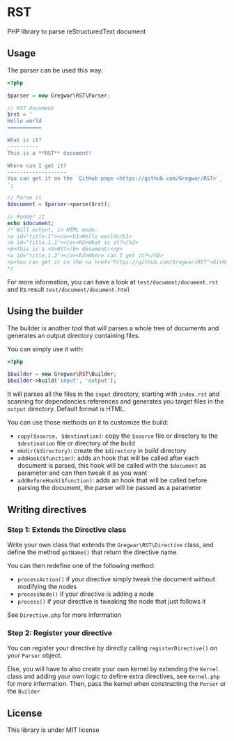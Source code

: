 # RST

PHP library to parse reStructuredText document

## Usage

The parser can be used this way:

```php
<?php

$parser = new Gregwar\RST\Parser;

// RST document
$rst = ' 
Hello world
===========

What is it?
----------
This is a **RST** document!

Where can I get it?
-------------------
You can get it on the `GitHub page <https://github.com/Gregwar/RST>`_
';

// Parse it
$document = $parser->parse($rst);

// Render it
echo $document;
/* Will output, in HTML mode:
<a id="title.1"></a><h1>Hello world</h1>
<a id="title.1.1"></a><h2>What is it?</h2>
<p>This is a <b>RST</b> document!</p>
<a id="title.1.2"></a><h2>Where can I get it?</h2>
<p>You can get it on the <a href="https://github.com/Gregwar/RST">GitHub page</a></p>
*/
```

For more information, you can have a look at `test/document/document.rst` and its result
`test/document/document.html`

## Using the builder

The builder is another tool that will parses a whole tree of documents and generates
an output directory containing files.

You can simply use it with:

```php
<?php

$builder = new Gregwar\RST\Builder;
$builder->build('input', 'output');
```

It will parses all the files in the `input` directory, starting with `index.rst` and
scanning for dependencies references and generates you target files in the `output`
directory. Default format is HTML.

You can use those methods on it to customize the build:

* `copy($source, $destination)`: copy the `$source` file or directory to the `$destination`
  file or directory of the build
* `mkdir($directory)`: create the `$directory` in build directory
* `addHook($function)`: adds an hook that will be called after each document is parsed, this
  hook will be called with the `$document` as parameter and can then tweak it as you want
* `addBeforeHook($function)`: adds an hook that will be called before parsing the
  document, the parser will be passed as a parameter

## Writing directives

### Step 1: Extends the Directive class

Write your own class that extends the `Gregwar\RST\Directive` class, and define the
method `getName()` that return the directive name.

You can then redefine one of the following method:

* `processAction()` if your directive simply tweak the document without modifying the nodes
* `processNode()` if your directive is adding a node
* `process()` if your directive is tweaking the node that just follows it

See `Directive.php` for more information

### Step 2: Register your directive

You can register your directive by directly calling `registerDirective()` on your
`Parser` object.

Else, you will have to also create your own kernel by extending the `Kernel` class
and adding your own logic to define extra directives, see `Kernel.php` for more information.
Then, pass the kernel when constructing the `Parser` or the `Builder`

## License

This library is under MIT license
